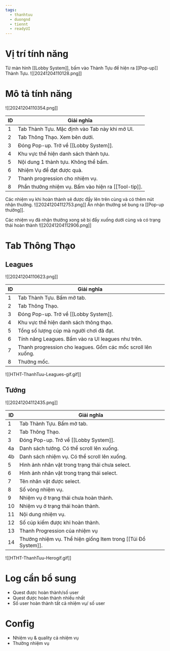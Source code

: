 ```yaml
---
tags:
  - thanhtuu
  - duongnd
  - tiennt
  - readyUI
---
```

# Vị trí tính năng
Từ màn hình [[Lobby System]], bấm vào Thành Tựu để hiện ra [[Pop-up]] Thành Tựu.
![[20241204110128.png]]

# Mô tả tính năng
![[20241204110354.png]]
  
| ID  | Giải nghĩa                                          |
| --- | --------------------------------------------------- |
| 1   | Tab Thành Tựu. Mặc định vào Tab này khi mở UI.      |
| 2   | Tab Thông Thạo. Xem bên dưới.                       |
| 3   | Đóng Pop-up. Trở về [[Lobby System]].               |
| 4   | Khu vực thể hiện danh sách thành tựu.               |
| 5   | Nội dung 1 thành tựu. Không thể bấm.                |
| 6   | Nhiệm Vụ để đạt được quà.                           |
| 7   | Thanh progression cho nhiệm vụ.                     |
| 8   | Phần thưởng nhiệm vụ. Bấm vào hiện ra [[Tool-tip]]. |
Các nhiệm vụ khi hoàn thành sẽ được đẩy lên trên cùng và có thêm nút nhận thưởng.
![[20241204112753.png]]
Ấn nhận thưởng sẽ bung ra [[Pop-up thưởng]].

Các nhiệm vụ đã nhận thưởng xong sẽ bị đẩy xuống dưới cùng và có trạng thái hoàn thành
![[20241204112906.png]]
# Tab Thông Thạo
## Leagues
![[20241204110623.png]]

| ID  | Giải nghĩa                                                   |
| --- | ------------------------------------------------------------ |
| 1   | Tab Thành Tựu. Bấm mở tab.                                   |
| 2   | Tab Thông Thạo.                                              |
| 3   | Đóng Pop-up. Trở về [[Lobby System]].                        |
| 4   | Khu vực thể hiện danh sách thông thạo.                       |
| 5   | Tổng số lượng cúp mà người chơi đã đạt.                      |
| 6   | Tính năng Leagues. Bấm vào ra UI leagues như trên.           |
| 7   | Thanh progression cho leagues. Gồm các mốc scroll lên xuống. |
| 8   | Thưởng mốc.                                                  |

![[HTHT-ThanhTuu-Leagues-gif.gif]]
## Tướng
![[20241204112435.png]]

| ID  | Giải nghĩa                                                    |
| --- | ------------------------------------------------------------- |
| 1   | Tab Thành Tựu. Bấm mở tab.                                    |
| 2   | Tab Thông Thạo.                                               |
| 3   | Đóng Pop-up. Trở về [[Lobby System]].                         |
| 4a  | Danh sách tướng. Có thể scroll lên xuống.                     |
| 4b  | Danh sách nhiệm vụ. Có thể scroll lên xuống.                  |
| 5   | Hình ảnh nhân vật trong trạng thái chưa select.               |
| 6   | Hình ảnh nhân vật trong trạng thái select.                    |
| 7   | Tên nhân vật được select.                                     |
| 8   | Số vòng nhiệm vụ.                                             |
| 9   | Nhiệm vụ ở trạng thái chưa hoàn thành.                        |
| 10  | Nhiệm vụ ở trạng thái hoàn thành.                             |
| 11  | Nội dung nhiệm vụ.                                            |
| 12  | Số cúp kiếm được khi hoàn thành.                              |
| 13  | Thanh Progression của nhiệm vụ                                |
| 14  | Thưởng nhiệm vụ. Thể hiện giống Item trong [[Túi Đồ System]]. |
![[HTHT-ThanhTuu-Herogif.gif]]
# Log cần bổ sung
- Quest được hoàn thành/số user
- Quest được hoàn thành nhiều nhất
- Số user hoàn thành tất cả nhiệm vụ/ số user
# Config
- Nhiệm vụ & quality cả nhiệm vụ
- Thưởng nhiệm vụ
